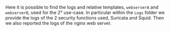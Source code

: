 Here it is possible to find the logs and relative templates, ``webserverA`` and ``webserverB``, used for the 2° use-case.
In particular within the ``Logs`` folder we provide the logs of the 2 security functions used, Suricata and Squid.
Then we also reported the logs of the nginx web server.


